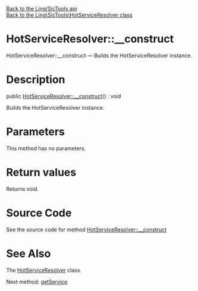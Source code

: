 [Back to the Ling/SicTools api](https://github.com/lingtalfi/SicTools/blob/master/doc/api/Ling/SicTools.md)<br>
[Back to the Ling\SicTools\HotServiceResolver class](https://github.com/lingtalfi/SicTools/blob/master/doc/api/Ling/SicTools/HotServiceResolver.md)


HotServiceResolver::__construct
================



HotServiceResolver::__construct — Builds the HotServiceResolver instance.




Description
================


public [HotServiceResolver::__construct](https://github.com/lingtalfi/SicTools/blob/master/doc/api/Ling/SicTools/HotServiceResolver/__construct.md)() : void




Builds the HotServiceResolver instance.




Parameters
================

This method has no parameters.


Return values
================

Returns void.








Source Code
===========
See the source code for method [HotServiceResolver::__construct](https://github.com/lingtalfi/SicTools/blob/master/HotServiceResolver.php#L40-L43)


See Also
================

The [HotServiceResolver](https://github.com/lingtalfi/SicTools/blob/master/doc/api/Ling/SicTools/HotServiceResolver.md) class.

Next method: [getService](https://github.com/lingtalfi/SicTools/blob/master/doc/api/Ling/SicTools/HotServiceResolver/getService.md)<br>

